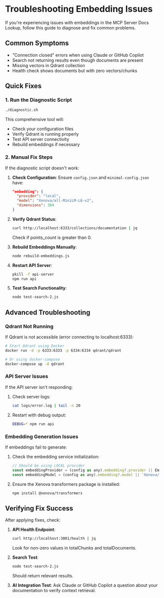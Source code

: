 # Troubleshooting Embedding Issues

If you're experiencing issues with embeddings in the MCP Server Docs Lookup, follow this guide to diagnose and fix common problems.

## Common Symptoms

- "Connection closed" errors when using Claude or GitHub Copilot
- Search not returning results even though documents are present
- Missing vectors in Qdrant collection
- Health check shows documents but with zero vectors/chunks

## Quick Fixes

### 1. Run the Diagnostic Script

```bash
./diagnostic.sh
```

This comprehensive tool will:

- Check your configuration files
- Verify Qdrant is running properly
- Test API server connectivity
- Rebuild embeddings if necessary

### 2. Manual Fix Steps

If the diagnostic script doesn't work:

1. **Check Configuration**:
   Ensure `config.json` and `minimal-config.json` have:

   ```json
   "embedding": {
     "provider": "local",
     "model": "Xenova/all-MiniLM-L6-v2",
     "dimensions": 384
   }
   ```

2. **Verify Qdrant Status**:

   ```bash
   curl http://localhost:6333/collections/documentation | jq
   ```

   Check if points_count is greater than 0.

3. **Rebuild Embeddings Manually**:

   ```bash
   node rebuild-embeddings.js
   ```

4. **Restart API Server**:

   ```bash
   pkill -f api-server
   npm run api
   ```

5. **Test Search Functionality**:

   ```bash
   node test-search-2.js
   ```

## Advanced Troubleshooting

### Qdrant Not Running

If Qdrant is not accessible (error connecting to localhost:6333):

```bash
# Start Qdrant using Docker
docker run -d -p 6333:6333 -p 6334:6334 qdrant/qdrant

# Or using docker-compose
docker-compose up -d qdrant
```

### API Server Issues

If the API server isn't responding:

1. Check server logs:

   ```bash
   cat logs/error.log | tail -n 20
   ```

2. Restart with debug output:

   ```bash
   DEBUG=* npm run api
   ```

### Embedding Generation Issues

If embeddings fail to generate:

1. Check the embedding service initialization:

   ```javascript
   // Should be using LOCAL provider
   const embeddingProvider = (config as any).embedding?.provider || EmbeddingProvider.LOCAL;
   const embeddingModel = (config as any).embedding?.model || 'Xenova/all-MiniLM-L6-v2';
   ```

2. Ensure the Xenova transformers package is installed:

   ```bash
   npm install @xenova/transformers
   ```

## Verifying Fix Success

After applying fixes, check:

1. **API Health Endpoint**:

   ```bash
   curl http://localhost:3001/health | jq
   ```

   Look for non-zero values in totalChunks and totalDocuments.

2. **Search Test**:

   ```bash
   node test-search-2.js
   ```

   Should return relevant results.

3. **AI Integration Test**:
   Ask Claude or GitHub Copilot a question about your documentation to verify context retrieval.
